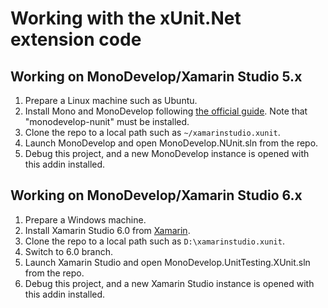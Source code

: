 # Working with the xUnit.Net extension code

## Working on MonoDevelop/Xamarin Studio 5.x
1. Prepare a Linux machine such as Ubuntu.
1. Install Mono and MonoDevelop following [the official guide](http://www.mono-project.com/docs/getting-started/install/linux/). Note that "monodevelop-nunit" must be installed.
1. Clone the repo to a local path such as `~/xamarinstudio.xunit`.
1. Launch MonoDevelop and open MonoDevelop.NUnit.sln from the repo.
1. Debug this project, and a new MonoDevelop instance is opened with this addin installed.

## Working on MonoDevelop/Xamarin Studio 6.x

1. Prepare a Windows machine.
1. Install Xamarin Studio 6.0 from [Xamarin](http://xamarin.com/).
1. Clone the repo to a local path such as `D:\xamarinstudio.xunit`.
1. Switch to 6.0 branch.
1. Launch Xamarin Studio and open MonoDevelop.UnitTesting.XUnit.sln from the repo.
1. Debug this project, and a new Xamarin Studio instance is opened with this addin installed.

